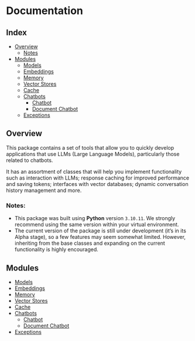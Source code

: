 # Documentation

## Index

- [Overview](#overview)
  - [Notes](#notes)
- [Modules](#modules)
  - [Models](models.md)
  - [Embeddings](embeddings.md)
  - [Memory](memory.md)
  - [Vector Stores](vectorStores.md)
  - [Cache](cache.md)
  - [Chatbots](chatbots/README.md)
    - [Chatbot](chatbots/chatbot.md)
    - [Document Chatbot](chatbots/documentChatbot.md)
  - [Exceptions](exceptions.md)

## Overview

This package contains a set of tools that allow you to quickly develop applications that use LLMs (Large Language Models), particularly those related to chatbots.

It has an assortment of classes that will help you implement functionality such as interaction with LLMs; response caching for improved performance and saving tokens; interfaces with vector databases; dynamic conversation history management and more.

### Notes:

- This package was built using **Python** version `3.10.11`. We strongly recommend using the same version within your virtual environment.
- The current version of the package is still under development (it’s in its Alpha stage), so a few features may seem somewhat limited. However, inheriting from the base classes and expanding on the current functionality is highly encouraged.

## Modules

- [Models](models.md)
- [Embeddings](embeddings.md)
- [Memory](memory.md)
- [Vector Stores](vectorStores.md)
- [Cache](cache.md)
- [Chatbots](chatbots/README.md)
  - [Chatbot](chatbots/chatbot.md)
  - [Document Chatbot](chatbots/documentChatbot.md)
- [Exceptions](exceptions.md)
